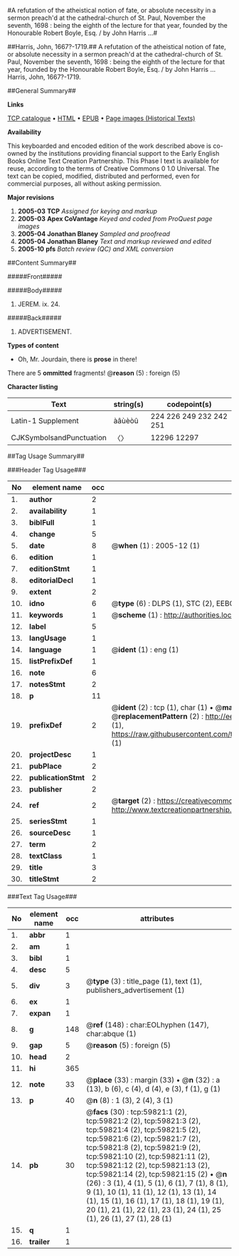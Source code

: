 #A refutation of the atheistical notion of fate, or absolute necessity in a sermon preach'd at the cathedral-church of St. Paul, November the seventh, 1698 : being the eighth of the lecture for that year, founded by the Honourable Robert Boyle, Esq. / by John Harris ...#

##Harris, John, 1667?-1719.##
A refutation of the atheistical notion of fate, or absolute necessity in a sermon preach'd at the cathedral-church of St. Paul, November the seventh, 1698 : being the eighth of the lecture for that year, founded by the Honourable Robert Boyle, Esq. / by John Harris ...
Harris, John, 1667?-1719.

##General Summary##

**Links**

[TCP catalogue](http://www.ota.ox.ac.uk/tcp/)  • 
[HTML](http://tei.it.ox.ac.uk/tcp/Texts-HTML/free/A45/A45645.html)  • 
[EPUB](http://tei.it.ox.ac.uk/tcp/Texts-EPUB/free/A45/A45645.epub) • 
[Page images (Historical Texts)](https://data.historicaltexts.jisc.ac.uk/view?pubId=eebo-12337704e&pageId=eebo-12337704e-59821-1)

**Availability**

This keyboarded and encoded edition of the
	       work described above is co-owned by the institutions
	       providing financial support to the Early English Books
	       Online Text Creation Partnership. This Phase I text is
	       available for reuse, according to the terms of Creative
	       Commons 0 1.0 Universal. The text can be copied,
	       modified, distributed and performed, even for
	       commercial purposes, all without asking permission.

**Major revisions**

1. __2005-03__ __TCP__ *Assigned for keying and markup*
1. __2005-03__ __Apex CoVantage__ *Keyed and coded from ProQuest page images*
1. __2005-04__ __Jonathan Blaney__ *Sampled and proofread*
1. __2005-04__ __Jonathan Blaney__ *Text and markup reviewed and edited*
1. __2005-10__ __pfs__ *Batch review (QC) and XML conversion*

##Content Summary##

#####Front#####

#####Body#####

1. JEREM. ix. 24.

#####Back#####

1. ADVERTISEMENT.

**Types of content**

  * Oh, Mr. Jourdain, there is **prose** in there!

There are 5 **ommitted** fragments! 
 @__reason__ (5) : foreign (5)

**Character listing**


|Text|string(s)|codepoint(s)|
|---|---|---|
|Latin-1 Supplement|àâùèòû|224 226 249 232 242 251|
|CJKSymbolsandPunctuation|〈〉|12296 12297|

##Tag Usage Summary##

###Header Tag Usage###

|No|element name|occ|attributes|
|---|---|---|---|
|1.|__author__|2||
|2.|__availability__|1||
|3.|__biblFull__|1||
|4.|__change__|5||
|5.|__date__|8| @__when__ (1) : 2005-12 (1)|
|6.|__edition__|1||
|7.|__editionStmt__|1||
|8.|__editorialDecl__|1||
|9.|__extent__|2||
|10.|__idno__|6| @__type__ (6) : DLPS (1), STC (2), EEBO-CITATION (1), OCLC (1), VID (1)|
|11.|__keywords__|1| @__scheme__ (1) : http://authorities.loc.gov/ (1)|
|12.|__label__|5||
|13.|__langUsage__|1||
|14.|__language__|1| @__ident__ (1) : eng (1)|
|15.|__listPrefixDef__|1||
|16.|__note__|6||
|17.|__notesStmt__|2||
|18.|__p__|11||
|19.|__prefixDef__|2| @__ident__ (2) : tcp (1), char (1)  •  @__matchPattern__ (2) : ([0-9\-]+):([0-9IVX]+) (1), (.+) (1)  •  @__replacementPattern__ (2) : http://eebo.chadwyck.com/downloadtiff?vid=$1&page=$2 (1), https://raw.githubusercontent.com/textcreationpartnership/Texts/master/tcpchars.xml#$1 (1)|
|20.|__projectDesc__|1||
|21.|__pubPlace__|2||
|22.|__publicationStmt__|2||
|23.|__publisher__|2||
|24.|__ref__|2| @__target__ (2) : https://creativecommons.org/publicdomain/zero/1.0/ (1), http://www.textcreationpartnership.org/docs/. (1)|
|25.|__seriesStmt__|1||
|26.|__sourceDesc__|1||
|27.|__term__|2||
|28.|__textClass__|1||
|29.|__title__|3||
|30.|__titleStmt__|2||


###Text Tag Usage###

|No|element name|occ|attributes|
|---|---|---|---|
|1.|__abbr__|1||
|2.|__am__|1||
|3.|__bibl__|1||
|4.|__desc__|5||
|5.|__div__|3| @__type__ (3) : title_page (1), text (1), publishers_advertisement (1)|
|6.|__ex__|1||
|7.|__expan__|1||
|8.|__g__|148| @__ref__ (148) : char:EOLhyphen (147), char:abque (1)|
|9.|__gap__|5| @__reason__ (5) : foreign (5)|
|10.|__head__|2||
|11.|__hi__|365||
|12.|__note__|33| @__place__ (33) : margin (33)  •  @__n__ (32) : a (13), b (6), c (4), d (4), e (3), f (1), g (1)|
|13.|__p__|40| @__n__ (8) : 1 (3), 2 (4), 3 (1)|
|14.|__pb__|30| @__facs__ (30) : tcp:59821:1 (2), tcp:59821:2 (2), tcp:59821:3 (2), tcp:59821:4 (2), tcp:59821:5 (2), tcp:59821:6 (2), tcp:59821:7 (2), tcp:59821:8 (2), tcp:59821:9 (2), tcp:59821:10 (2), tcp:59821:11 (2), tcp:59821:12 (2), tcp:59821:13 (2), tcp:59821:14 (2), tcp:59821:15 (2)  •  @__n__ (26) : 3 (1), 4 (1), 5 (1), 6 (1), 7 (1), 8 (1), 9 (1), 10 (1), 11 (1), 12 (1), 13 (1), 14 (1), 15 (1), 16 (1), 17 (1), 18 (1), 19 (1), 20 (1), 21 (1), 22 (1), 23 (1), 24 (1), 25 (1), 26 (1), 27 (1), 28 (1)|
|15.|__q__|1||
|16.|__trailer__|1||
